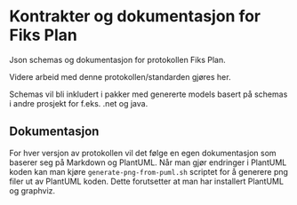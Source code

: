 # Kontrakter og dokumentasjon for Fiks Plan

Json schemas og dokumentasjon for protokollen Fiks Plan.

Videre arbeid med denne protokollen/standarden gjøres her.

Schemas vil bli inkludert i pakker med genererte models basert på schemas i andre prosjekt for f.eks. .net og java.

## Dokumentasjon
For hver versjon av protokollen vil det følge en egen dokumentasjon som baserer seg på Markdown og PlantUML. 
Når man gjør endringer i PlantUML koden kan man kjøre `generate-png-from-puml.sh` scriptet for å generere png filer ut av PlantUML koden. Dette forutsetter at man har installert PlantUML og graphviz.

